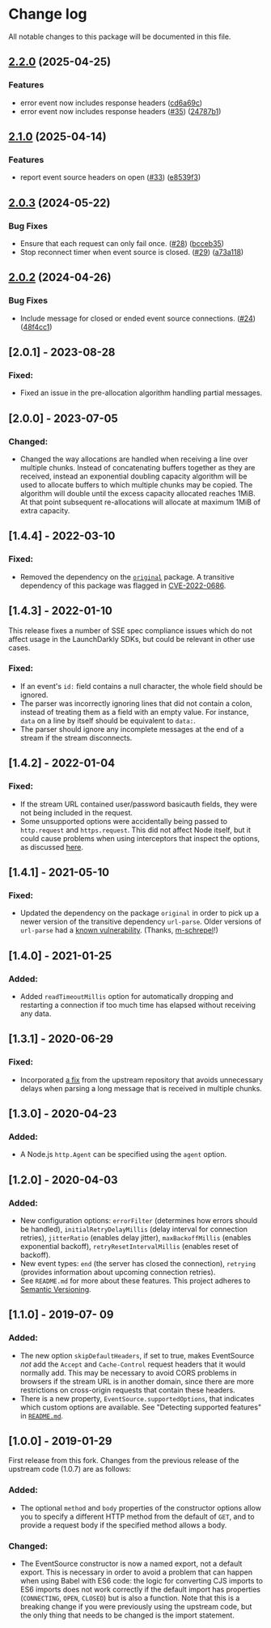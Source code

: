 # Change log

All notable changes to this package will be documented in this file.

## [2.2.0](https://github.com/launchdarkly/js-eventsource/compare/2.1.0...2.2.0) (2025-04-25)


### Features

* error event now includes response headers ([cd6a69c](https://github.com/launchdarkly/js-eventsource/commit/cd6a69c1b897f63d5f1defa678df3b3ec41f2b39))
* error event now includes response headers ([#35](https://github.com/launchdarkly/js-eventsource/issues/35)) ([24787b1](https://github.com/launchdarkly/js-eventsource/commit/24787b1317f037a97dd7416eab650f163347b16f))

## [2.1.0](https://github.com/launchdarkly/js-eventsource/compare/2.0.3...2.1.0) (2025-04-14)


### Features

* report event source headers on open ([#33](https://github.com/launchdarkly/js-eventsource/issues/33)) ([e8539f3](https://github.com/launchdarkly/js-eventsource/commit/e8539f39c9fad7d85419cf99595edd4244027a9d))

## [2.0.3](https://github.com/launchdarkly/js-eventsource/compare/v2.0.2...2.0.3) (2024-05-22)


### Bug Fixes

* Ensure that each request can only fail once. ([#28](https://github.com/launchdarkly/js-eventsource/issues/28)) ([bcceb35](https://github.com/launchdarkly/js-eventsource/commit/bcceb359723e30024321cabe7bddd5d2ffa4434b))
* Stop reconnect timer when event source is closed. ([#29](https://github.com/launchdarkly/js-eventsource/issues/29)) ([a73a118](https://github.com/launchdarkly/js-eventsource/commit/a73a118345dc7b251d709bf19838fc2834cdf5ca))

## [2.0.2](https://github.com/launchdarkly/js-eventsource/compare/2.0.1...v2.0.2) (2024-04-26)


### Bug Fixes

* Include message for closed or ended event source connections. ([#24](https://github.com/launchdarkly/js-eventsource/issues/24)) ([48f4cc1](https://github.com/launchdarkly/js-eventsource/commit/48f4cc1313f830c17fa82d6046baacfdb6cf76c4))

## [2.0.1] - 2023-08-28
### Fixed:
- Fixed an issue in the pre-allocation algorithm handling partial messages.

## [2.0.0] - 2023-07-05
### Changed:
- Changed the way allocations are handled when receiving a line over multiple chunks. Instead of concatenating buffers together as they are received, instead an exponential doubling capacity algorithm will be used to allocate buffers to which multiple chunks may be copied. The algorithm will double until the excess capacity allocated reaches 1MiB. At that point subsequent re-allocations will allocate at maximum 1MiB of extra capacity.

## [1.4.4] - 2022-03-10
### Fixed:
- Removed the dependency on the [`original`](https://www.npmjs.com/package/original) package. A transitive dependency of this package was flagged in [CVE-2022-0686](https://nvd.nist.gov/vuln/detail/CVE-2022-0686).

## [1.4.3] - 2022-01-10
This release fixes a number of SSE spec compliance issues which do not affect usage in the LaunchDarkly SDKs, but could be relevant in other use cases.

### Fixed:
- If an event's `id:` field contains a null character, the whole field should be ignored.
- The parser was incorrectly ignoring lines that did not contain a colon, instead of treating them as a field with an empty value. For instance, `data` on a line by itself should be equivalent to `data:`.
- The parser should ignore any incomplete messages at the end of a stream if the stream disconnects.

## [1.4.2] - 2022-01-04
### Fixed:
- If the stream URL contained user/password basicauth fields, they were not being included in the request.
- Some unsupported options were accidentally being passed to `http.request` and `https.request`. This did not affect Node itself, but it could cause problems when using interceptors that inspect the options, as discussed [here](https://github.com/mswjs/interceptors/issues/188).

## [1.4.1] - 2021-05-10
### Fixed:
- Updated the dependency on the package `original` in order to pick up a newer version of the transitive dependency `url-parse`. Older versions of `url-parse` had a [known vulnerability](https://github.com/advisories/GHSA-9m6j-fcg5-2442). (Thanks, [m-schrepel](https://github.com/launchdarkly/js-eventsource/pull/11)!)

## [1.4.0] - 2021-01-25
### Added:
- Added `readTimeoutMillis` option for automatically dropping and restarting a connection if too much time has elapsed without receiving any data.

## [1.3.1] - 2020-06-29
### Fixed:
- Incorporated [a fix](https://github.com/EventSource/eventsource/pull/130) from the upstream repository that avoids unnecessary delays when parsing a long message that is received in multiple chunks.

## [1.3.0] - 2020-04-23
### Added:
- A Node.js `http.Agent` can be specified using the `agent` option.

## [1.2.0] - 2020-04-03
### Added:
- New configuration options: `errorFilter` (determines how errors should be handled), `initialRetryDelayMillis` (delay interval for connection retries), `jitterRatio` (enables delay jitter), `maxBackoffMillis` (enables exponential backoff), `retryResetIntervalMillis` (enables reset of backoff).
- New event types: `end` (the server has closed the connection), `retrying` (provides information about upcoming connection retries).
- See `README.md` for more about these features.
This project adheres to [Semantic Versioning](http://semver.org).

## [1.1.0] - 2019-07- 09

### Added:
- The new option `skipDefaultHeaders`, if set to true, makes EventSource _not_ add the `Accept` and `Cache-Control` request headers that it would normally add. This may be necessary to avoid CORS problems in browsers if the stream URL is in another domain, since there are more restrictions on cross-origin requests that contain these headers.
- There is a new property, `EventSource.supportedOptions`, that indicates which custom options are available. See "Detecting supported features" in [`README.md`](README.md#detecting-supported-features).

## [1.0.0] - 2019-01-29
First release from this fork. Changes from the previous release of the upstream code (1.0.7) are as follows:

### Added:
- The optional `method` and `body` properties of the constructor options allow you to specify a different HTTP method from the default of `GET`, and to provide a request body if the specified method allows a body.

### Changed:
- The EventSource constructor is now a named export, not a default export. This is necessary in order to avoid a problem that  can happen when using Babel with ES6 code: the logic for converting CJS imports to ES6 imports does not work correctly if the default import has properties (`CONNECTING`, `OPEN`, `CLOSED`) but is also a function. Note that this is a breaking change if you were previously using the upstream code, but the only thing that needs to be changed is the import statement.
